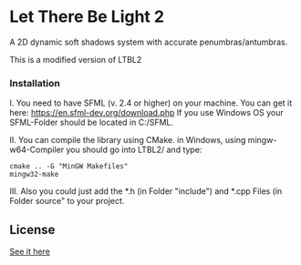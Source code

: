 # Let There Be Light 2

A 2D dynamic soft shadows system with accurate penumbras/antumbras.

This is a modified version of LTBL2

### Installation
I.  You need to have SFML (v. 2.4 or higher) on your machine. 
	You can get it here: https://en.sfml-dev.org/download.php
    If you use Windows OS your SFML-Folder should be located in C:/SFML.

II. You can compile the library using CMake. 
    in Windows, using mingw-w64-Compiler you should
	go into LTBL2/<compilation folder> and type:
	
	
	cmake .. -G "MinGW Makefiles" 
	mingw32-make
	
	
III. Also you could just add the *.h (in Folder "include") and *.cpp Files (in Folder source" 
    to your project. 

	

License
-------

[See it here](LICENSE.md)

